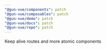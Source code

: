 ```yaml
---
"@gun-vue/components": patch
"@gun-vue/composables": patch
"@gun-vue/demo": patch
"@gun-vue/docs": patch
"@gun-vue/repo": patch
---
```


Keep alive routes and more atomic components
